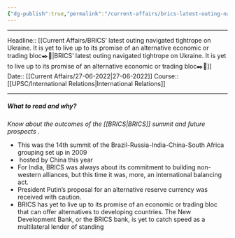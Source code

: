 ```yaml
---
{"dg-publish":true,"permalink":"/current-affairs/brics-latest-outing-navigated-tightrope-on-ukraine-it-is-yet-to-live-up-to-its-promise-of-an-alternative-economic-or-trading-bloc/"}
---
```


----
Headline:: [[Current Affairs/BRICS’ latest outing navigated tightrope on Ukraine. It is yet to live up to its promise of an alternative economic or trading bloc✒️💭\|BRICS’ latest outing navigated tightrope on Ukraine. It is yet to live up to its promise of an alternative economic or trading bloc✒️💭]]
Date:: [[Current Affairs/27-06-2022\|27-06-2022]]
Course:: [[UPSC/International Relations\|International Relations]] 

----
##### What to read and why? 

_Know about the outcomes of the [[BRICS\|BRICS]] summit and future prospects ._
- This was the 14th summit of the Brazil-Russia-India-China-South Africa grouping set up in 2009
-  hosted by China this year
- For India, BRICS was always about its commitment to building non-western alliances, but this time it was, more, an international balancing act.
- President Putin’s proposal for an alternative reserve currency was received with caution.
- BRICS has yet to live up to its promise of an economic or trading bloc that can offer alternatives to developing countries. The New Development Bank, or the BRICS bank, is yet to catch speed as a multilateral lender of standing
